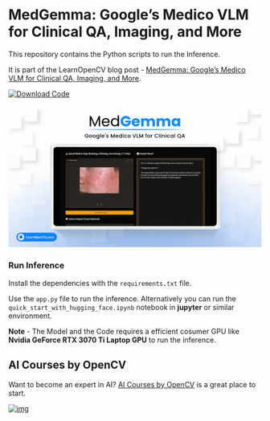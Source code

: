 # MedGemma: Google’s Medico VLM for Clinical QA, Imaging, and More

This repository contains the Python scripts to run the Inference.   

It is part of the LearnOpenCV blog post - [MedGemma: Google’s Medico VLM for Clinical QA, Imaging, and More](https://learnopencv.com/medgemma-explained/).

[<img src="https://learnopencv.com/wp-content/uploads/2022/07/download-button-e1657285155454.png" alt="Download Code" width="200">](https://www.dropbox.com/scl/fo/xthne5fbws0ldn9j9u6hy/AO61ESAkXO2xXBAiP-DMGDs?rlkey=udksokl9ly2dypg1fsqdunc5h&st=4k88j10c&dl=1)

![](readme_images/feature.gif)

### Run Inference

Install the dependencies with the ``requirements.txt`` file.

Use the ``app.py`` file to run the inference. Alternatively you can run the ``quick_start_with_hugging_face.ipynb`` notebook in **jupyter** or similar environment.

**Note** - The Model and the Code requires a efficient cosumer GPU like **Nvidia GeForce RTX 3070 Ti Laptop GPU** to run the inference.

## AI Courses by OpenCV

Want to become an expert in AI? [AI Courses by OpenCV](https://opencv.org/courses/) is a great place to start.

[![img](https://learnopencv.com/wp-content/uploads/2023/01/AI-Courses-By-OpenCV-Github.png)](https://opencv.org/courses/)
